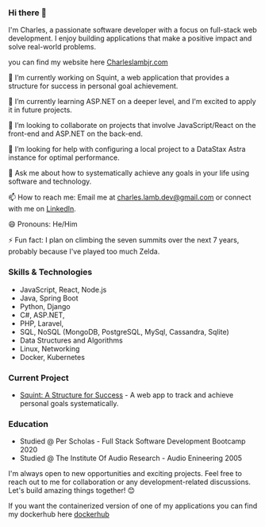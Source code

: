 ### Hi there 👋

I'm Charles, a passionate software developer with a focus on full-stack web development. I enjoy building applications that make a positive impact and solve real-world problems.


you can find my website here [Charleslambjr.com](https://www.charleslambjr.com)


🔭 I’m currently working on Squint, a web application that provides a structure for success in personal goal achievement.

🌱 I’m currently learning ASP.NET on a deeper level, and I'm excited to apply it in future projects.

👯 I’m looking to collaborate on projects that involve JavaScript/React on the front-end and ASP.NET on the back-end.

🤔 I’m looking for help with configuring a local project to a DataStax Astra instance for optimal performance.

💬 Ask me about how to systematically achieve any goals in your life using software and technology.

📫 How to reach me: Email me at charles.lamb.dev@gmail.com or connect with me on [LinkedIn](https://www.linkedin.com/in/charles-lamb-jr).

😄 Pronouns: He/Him

⚡ Fun fact: I plan on climbing the seven summits over the next 7 years, probably because I've played too much Zelda.

### Skills & Technologies
- JavaScript, React, Node.js
- Java, Spring Boot
- Python, Django
- C#, ASP.NET, 
- PHP, Laravel,
- SQL, NoSQL (MongoDB, PostgreSQL, MySql, Cassandra, Sqlite)
- Data Structures and Algorithms
- Linux, Networking
- Docker, Kubernetes

### Current Project
- [Squint: A Structure for Success](https://github.com/cyberstizz/SquintV2.git) - A web app to track and achieve personal goals systematically.

### Education
- Studied @ Per Scholas - Full Stack Software Development Bootcamp 2020
- Studied @ The Institute Of Audio Research - Audio Enineering 2005

I'm always open to new opportunities and exciting projects. Feel free to reach out to me for collaboration or any development-related discussions. Let's build amazing things together! 😊


If you want the containerized version of one of my applications you can find my dockerhub here [dockerhub](https://hub.docker.com/u/cyberstizz)

